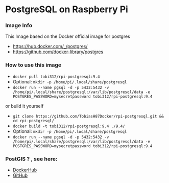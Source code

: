 # PostgreSQL on Raspberry Pi

### Image Info
This Image based on the Docker official image for postgres
* https://hub.docker.com/_/postgres/
* https://github.com/docker-library/postgres

### How to use this image
* ``` docker pull tobi312/rpi-postgresql:9.4 ```
* Optional: ``` mkdir -p /home/pi/.local/share/postgresql ```
* ``` docker run --name pgsql -d -p 5432:5432 -v /home/pi/.local/share/postgresql:/var/lib/postgresql/data -e POSTGRES_PASSWORD=mysecretpassword tobi312/rpi-postgresql:9.4 ``` 

or build it yourself
* ``` git clone https://github.com/TobiasH87Docker/rpi-postgresql.git && cd rpi-postgresql/ ```
* ``` docker build -t tobi312/rpi-postgresql:9.4 ./9.4/ ``` 
* Optional: ``` mkdir -p /home/pi/.local/share/postgresql ```
* ``` docker run --name pgsql -d -p 5432:5432 -v /home/pi/.local/share/postgresql:/var/lib/postgresql/data -e POSTGRES_PASSWORD=mysecretpassword tobi312/rpi-postgresql:9.4 ``` 

### PostGIS ? , see here: 
* [DockerHub](https://hub.docker.com/r/tobi312/rpi-postgresql-postgis/)
* [GitHub](https://github.com/TobiasH87Docker/rpi-postgresql-postgis)
